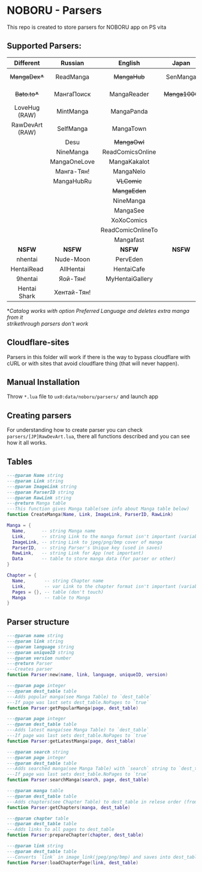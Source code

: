 # NOBORU - Parsers
This repo is created to store parsers for NOBORU app on PS vita
## Supported Parsers: 
| Different       | Russian      | English           | Japan         | Spanish           | Portuguese       | French        | Turkish           | Italian       | Vietnamese | Polish        | German    | Brazil    | Indonesian | Korean     |
|:---------------:|:------------:|:-----------------:|:-------------:|:-----------------:|:----------------:|:-------------:|:-----------------:|:-------------:|:----------:|:-------------:|:---------:|:---------:|:----------:|:----------:|
| ~~MangaDex*~~   | ReadManga    | ~~MangaHub~~      | SenManga      | LeoManga          | Animaregia       | ~~LelScanVF~~ | ~~Mabushimajo~~   | ~~MangaEden~~ | TruyenQQ   | Phoenix-Scans | NineManga | NineManga | Komikid    | manatoki95 |
| ~~Bato.to*~~    | МангаПоиск   | MangaReader       | ~~Manga1000~~ | InManga           | UnionMangas      | ScanFR        | Puzzmos           | NineManga     |            |               | Wie Manga!|           |            |            |
| LoveHug (RAW)   | MintManga    | MangaPanda        |               | ~~Submanga~~      | ~~GoldenMangas~~ | NineManga     | ~~MangaTR~~       |               |            |               |           |           |            |            |
| RawDevArt (RAW) | SelfManga    | MangaTown         |               | NineManga         | BRMangas         |               | SeriManga         |               |            |               |           |           |            |            |
|                 | Desu         | ~~MangaOwl~~      |               | HeavenManga       |                  |               | MangaDenizi       |               |            |               |           |           |            |            |
|                 | NineManga    | ReadComicsOnline  |               | ~~TumangaOnline~~ |                  |               |                   |               |            |               |           |           |            |            |
|                 | MangaOneLove | MangaKakalot      |               | ~~MangaDoor~~     |                  |               |                   |               |            |               |           |           |            |            |
|                 | Манга-Тян!   | MangaNelo         |               |                   |                  |               |                   |               |            |               |           |           |            |            |
|                 | MangaHubRu   | ~~VLComic~~       |               |                   |                  |               |                   |               |            |               |           |           |            |            |
|                 |              | ~~MangaEden~~     |               |                   |                  |               |                   |               |            |               |           |           |            |            |
|                 |              | NineManga         |               |                   |                  |               |                   |               |            |               |           |           |            |            |
|                 |              | MangaSee          |               |                   |                  |               |                   |               |            |               |           |           |            |            |
|                 |              | XoXoComics        |               |                   |                  |               |                   |               |            |               |           |           |            |            |
|                 |              | ReadComicOnlineTo |               |                   |                  |               |                   |               |            |               |           |           |            |            |
|                 |              | Mangafast         |               |                   |                  |               |                   |               |            |               |           |           |            |            |
| **NSFW**        | **NSFW**     | **NSFW**          | **NSFW**      | **NSFW**          | **NSFW**         | **NSFW**      | **NSFW**          | **NSFW**      | **NSFW**   | **NSFW**      | **NSFW**  | **NSFW**  | **NSFW**   | **NSFW**   |
| nhentai         | Nude-Moon    | PervEden          |               | DoujinHentai      |                  |               |                   | PervEden      |            |               |           |           |            |            |
| HentaiRead      | AllHentai    | HentaiCafe        |               |                   |                  |               |                   |               |            |               |           |           |            |            |
| 9hentai         | Яой-Тян!     | MyHentaiGallery   |               |                   |                  |               |                   |               |            |               |           |           |            |            |
| Hentai Shark    | Хентай-Тян!  |                   |               |                   |                  |               |                   |               |            |               |           |           |            |            |

**Catalog works with option Preferred Language and deletes extra manga from it*<br>
*strikethrough parsers don't work*

## Cloudflare-sites
  Parsers in this folder will work if there is the way to bypass cloudflare with cURL or with sites that avoid cloudflare thing (that will never happen).

## Manual Installation
  Throw `*.lua` file to `ux0:data/noboru/parsers/` and launch app

## Creating parsers
  For understanding how to create parser you can check `parsers/[JP]RawDevArt.lua`, there all functions described and you can see how it all works.

## Tables
  ```Lua
  ---@param Name string
  ---@param Link string
  ---@param ImageLink string
  ---@param ParserID string
  ---@param RawLink string
  ---@return Manga table
  ---This function gives Manga table(see info about Manga table below)
  function CreateManga(Name, Link, ImageLink, ParserID, RawLink)

  Manga = {
	Name,      -- string Manga name
	Link,      -- string Link to the manga format isn't important (variable for parser)
	ImageLink, -- string Link to jpeg/png/bmp cover of manga
	ParserID,  -- string Parser's Unique key (used in saves)
	RawLink,   -- string Link for App (not important)
	Data       -- table to store manga data (for parser or other) 
  }
  
  Chapter = {
	Name,       -- string Chapter name
	Link,       -- var Link to the chapter format isn't important (variable for parser)
	Pages = {}, -- table (don't touch)
	Manga       -- table to Manga
  }
  ```
## Parser structure
  ```Lua
  ---@param name string
  ---@param link string
  ---@param language string
  ---@param uniqueID string
  ---@param version number
  ---@return Parser
  ---Creates parser
  function Parser:new(name, link, language, uniqueID, version)
  
  ---@param page integer
  ---@param dest_table table
  ---Adds popular manga(see Manga Table) to `dest_table`
  ---If page was last sets dest_table.NoPages to `true`
  function Parser:getPopularManga(page, dest_table)
  
  ---@param page integer
  ---@param dest_table table
  ---Adds latest manga(see Manga Table) to `dest_table`
  ---If page was last sets dest_table.NoPages to `true`
  function Parser:getLatestManga(page, dest_table)
  
  ---@param search string
  ---@param page integer
  ---@param dest_table table
  ---Adds searched manga(see Manga Table) with `search` string to `dest_table`
  ---If page was last sets dest_table.NoPages to `true`
  function Parser:searchManga(search, page, dest_table)
  
  ---@param manga table
  ---@param dest_table table
  ---Adds chapters(see Chapter Table) to dest_table in relese order (from 1st chapter to nth)
  function Parser:getChapters(manga, dest_table)
  
  ---@param chapter table
  ---@param dest_table table
  ---Adds links to all pages to dest_table
  function Parser:prepareChapter(chapter, dest_table)
  
  ---@param link string
  ---@param dest_table table
  ---Converts `link` in image_link(jpeg/png/bmp) and saves into dest_table.Link
  function Parser:loadChapterPage(link, dest_table)
 
  ```
